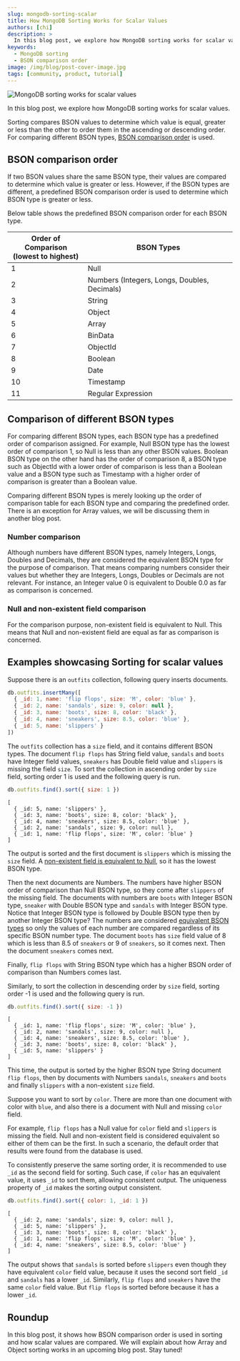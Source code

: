 ```yaml
---
slug: mongodb-sorting-scalar
title: How MongoDB Sorting Works for Scalar Values
authors: [chi]
description: >
  In this blog post, we explore how MongoDB sorting works for scalar values.
keywords:
  - MongoDB sorting
  - BSON comparison order
image: /img/blog/post-cover-image.jpg
tags: [community, product, tutorial]
---
```


![MongoDB sorting works for scalar values](/img/blog/mongodb-sorting-scalar.jpg)

In this blog post, we explore how MongoDB sorting works for scalar values.

<!--truncate-->

Sorting compares BSON values to determine which value is equal, greater or less than the other to order them in the ascending or descending order.
For comparing different BSON types, [BSON comparison order](#bson-comparison-order) is used.

## BSON comparison order

If two BSON values share the same BSON type, their values are compared to determine which value is greater or less.
However, if the BSON types are different, a predefined BSON comparison order is used to determine which BSON type is greater or less.

Below table shows the predefined BSON comparison order for each BSON type.

<!-- use newline in column header for appropriate spacing of columns -->
<!-- markdownlint-disable MD033 -->

| Order of Comparison<br/>(lowest to highest) | BSON Types                                   |
| ------------------------------------------- | -------------------------------------------- |
| 1                                           | Null                                         |
| 2                                           | Numbers (Integers, Longs, Doubles, Decimals) |
| 3                                           | String                                       |
| 4                                           | Object                                       |
| 5                                           | Array                                        |
| 6                                           | BinData                                      |
| 7                                           | ObjectId                                     |
| 8                                           | Boolean                                      |
| 9                                           | Date                                         |
| 10                                          | Timestamp                                    |
| 11                                          | Regular Expression                           |

## Comparison of different BSON types

For comparing different BSON types, each BSON type has a predefined order of comparison assigned.
For example, Null BSON type has the lowest order of comparison 1, so Null is less than any other BSON values.
Boolean BSON type on the other hand has the order of comparison 8, a BSON type such as ObjectId with a lower order of comparison is less than a Boolean value
and a BSON type such as Timestamp with a higher order of comparison is greater than a Boolean value.

Comparing different BSON types is merely looking up the order of comparison table for each BSON type and comparing the predefined order.
There is an exception for Array values, we will be discussing them in another blog post.

### Number comparison

Although numbers have different BSON types, namely Integers, Longs, Doubles and Decimals, they are considered the equivalent BSON type for the purpose of comparison.
That means comparing numbers consider their values but whether they are Integers, Longs, Doubles or Decimals are not relevant.
For instance, an Integer value 0 is equivalent to Double 0.0 as far as comparison is concerned.

### Null and non-existent field comparison

For the comparison purpose, non-existent field is equivalent to Null.
This means that Null and non-existent field are equal as far as comparison is concerned.

## Examples showcasing Sorting for scalar values

Suppose there is an `outfits` collection, following query inserts documents.

```js
db.outfits.insertMany([
  { _id: 1, name: 'flip flops', size: 'M', color: 'blue' },
  { _id: 2, name: 'sandals', size: 9, color: null },
  { _id: 3, name: 'boots', size: 8, color: 'black' },
  { _id: 4, name: 'sneakers', size: 8.5, color: 'blue' },
  { _id: 5, name: 'slippers' }
])
```

The `outfits` collection has a `size` field, and it contains different BSON types.
The document `flip flops` has String field value, `sandals` and `boots` have Integer field values,
`sneakers` has Double field value and `slippers` is missing the field `size`.
To sort the collection in ascending order by `size` field, sorting order 1 is used and the following query is run.

```js
db.outfits.find().sort({ size: 1 })
```

```json5
[
  { _id: 5, name: 'slippers' },
  { _id: 3, name: 'boots', size: 8, color: 'black' },
  { _id: 4, name: 'sneakers', size: 8.5, color: 'blue' },
  { _id: 2, name: 'sandals', size: 9, color: null },
  { _id: 1, name: 'flip flops', size: 'M', color: 'blue' }
]
```

The output is sorted and the first document is `slippers` which is missing the `size` field.
A [non-existent field is equivalent to Null](#null-and-non-existent-field-comparison), so it has the lowest BSON type.

Then the next documents are Numbers.
The numbers have higher BSON order of comparison than Null BSON type, so they come after `slippers` of the missing field.
The documents with numbers are `boots` with Integer BSON type, `sneaker` with Double BSON type and `sandals` with Integer BSON type.
Notice that Integer BSON type is followed by Double BSON type then by another Integer BSON type?
The numbers are considered [equivalent BSON types](#number-comparison) so only the values of each number are compared regardless of its specific BSON number type.
The document `boots` has `size` field value of 8 which is less than 8.5 of `sneakers` or 9 of `sneakers`, so it comes next.
Then the document `sneakers` comes next.

Finally, `flip flops` with String BSON type which has a higher BSON order of comparison than Numbers comes last.

Similarly, to sort the collection in descending order by `size` field, sorting order -1 is used and the following query is run.

```js
db.outfits.find().sort({ size: -1 })
```

```json5
[
  { _id: 1, name: 'flip flops', size: 'M', color: 'blue' },
  { _id: 2, name: 'sandals', size: 9, color: null },
  { _id: 4, name: 'sneakers', size: 8.5, color: 'blue' },
  { _id: 3, name: 'boots', size: 8, color: 'black' },
  { _id: 5, name: 'slippers' }
]
```

This time, the output is sorted by the higher BSON type String document `flip flops`, then by documents with Numbers `sandals`, `sneakers` and `boots` and finally `slippers` with a non-existent `size` field.

Suppose you want to sort by `color`. There are more than one document with color with `blue`, and also there is a document with Null and missing `color` field.

For example, `flip flops` has a Null value for `color` field and `slippers` is missing the field.
Null and non-existent field is considered equivalent so either of them can be the first.
In such a scenario, the default order that results were found from the database is used.

To consistently preserve the same sorting order, it is recommended to use `_id` as the second field for sorting.
Such case, if `color` has an equivalent value, it uses `_id` to sort them, allowing consistent output.
The uniqueness property of `_id` makes the sorting output consistent.

```js
db.outfits.find().sort({ color: 1, _id: 1 })
```

```json5
[
  { _id: 2, name: 'sandals', size: 9, color: null },
  { _id: 5, name: 'slippers' },
  { _id: 3, name: 'boots', size: 8, color: 'black' },
  { _id: 1, name: 'flip flops', size: 'M', color: 'blue' },
  { _id: 4, name: 'sneakers', size: 8.5, color: 'blue' }
]
```

The output shows that `sandals` is sorted before `slippers` even though they have equivalent `color` field value, because it uses the second sort field `_id` and `sandals` has a lower `_id`.
Similarly, `flip flops` and `sneakers` have the same `color` field value. But `flip flops` is sorted before because it has a lower `_id`.

## Roundup

In this blog post, it shows how BSON comparison order is used in sorting and how scalar values are compared.
We will explain about how Array and Object sorting works in an upcoming blog post.
Stay tuned!
